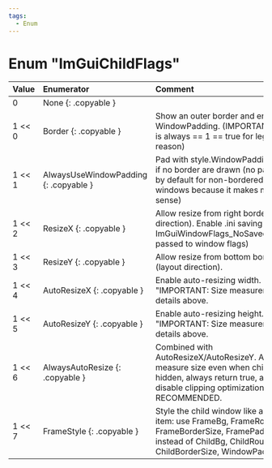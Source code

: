 ```yaml
---
tags:
  - Enum
---
```

# Enum "ImGuiChildFlags"
|Value|Enumerator|Comment|
|:--|:--|:--|
|0 |None {: .copyable } |  |
|1 << 0 |Border {: .copyable } | Show an outer border and enable WindowPadding. (IMPORTANT: this is always == 1 == true for legacy reason) |
|1 << 1 |AlwaysUseWindowPadding {: .copyable } | Pad with style.WindowPadding even if no border are drawn (no padding by default for non-bordered child windows because it makes more sense) |
|1 << 2 |ResizeX {: .copyable } | Allow resize from right border (layout direction). Enable .ini saving (unless ImGuiWindowFlags_NoSavedSettings passed to window flags) |
|1 << 3 |ResizeY {: .copyable } | Allow resize from bottom border (layout direction). |
|1 << 4 |AutoResizeX {: .copyable } | Enable auto-resizing width. Read "IMPORTANT: Size measurement" details above. |
|1 << 5 |AutoResizeY {: .copyable } | Enable auto-resizing height. Read "IMPORTANT: Size measurement" details above. |
|1 << 6 |AlwaysAutoResize {: .copyable } | Combined with AutoResizeX/AutoResizeY. Always measure size even when child is hidden, always return true, always disable clipping optimization! NOT RECOMMENDED. |
|1 << 7 |FrameStyle {: .copyable } | Style the child window like a framed item: use FrameBg, FrameRounding, FrameBorderSize, FramePadding instead of ChildBg, ChildRounding, ChildBorderSize, WindowPadding. |
